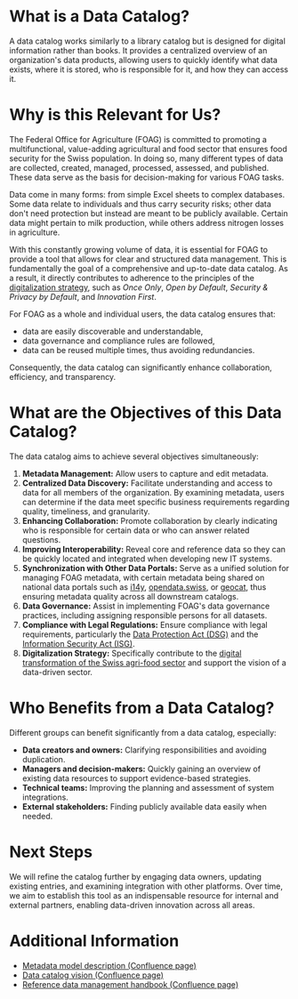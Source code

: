 # What is a Data Catalog?

A data catalog works similarly to a library catalog but is designed for digital information rather than books. It provides a centralized overview of an organization's data products, allowing users to quickly identify what data exists, where it is stored, who is responsible for it, and how they can access it.

# Why is this Relevant for Us?

The Federal Office for Agriculture (FOAG) is committed to promoting a multifunctional, value-adding agricultural and food sector that ensures food security for the Swiss population.
In doing so, many different types of data are collected, created, managed, processed, assessed, and published. These data serve as the basis for decision-making for various FOAG tasks.

Data come in many forms: from simple Excel sheets to complex databases. Some data relate to individuals and thus carry security risks; other data don't need protection but instead are meant to be publicly available.
Certain data might pertain to milk production, while others address nitrogen losses in agriculture.

With this constantly growing volume of data, it is essential for FOAG to provide a tool that allows for clear and structured data management.
This is fundamentally the goal of a comprehensive and up-to-date data catalog.
As a result, it directly contributes to adherence to the principles of the [digitalization strategy](https://digiagrifood.ch/digiknowhow/digitalisierungsstrategie), such as *Once Only*, *Open by Default*, *Security & Privacy by Default*, and *Innovation First*.

For FOAG as a whole and individual users, the data catalog ensures that:

- data are easily discoverable and understandable,
- data governance and compliance rules are followed,
- data can be reused multiple times, thus avoiding redundancies.

Consequently, the data catalog can significantly enhance collaboration, efficiency, and transparency.

# What are the Objectives of this Data Catalog?

The data catalog aims to achieve several objectives simultaneously:

1. **Metadata Management:** Allow users to capture and edit metadata.
2. **Centralized Data Discovery:** Facilitate understanding and access to data for all members of the organization. By examining metadata, users can determine if the data meet specific business requirements regarding quality, timeliness, and granularity.
3. **Enhancing Collaboration:** Promote collaboration by clearly indicating who is responsible for certain data or who can answer related questions.
4. **Improving Interoperability:** Reveal core and reference data so they can be quickly located and integrated when developing new IT systems.
5. **Synchronization with Other Data Portals:** Serve as a unified solution for managing FOAG metadata, with certain metadata being shared on national data portals such as [i14y](https://www.i14y.admin.ch/), [opendata.swiss](https://opendata.swiss/), or [geocat](https://www.geocat.ch/datahub), thus ensuring metadata quality across all downstream catalogs.
6. **Data Governance:** Assist in implementing FOAG's data governance practices, including assigning responsible persons for all datasets.
7. **Compliance with Legal Regulations:** Ensure compliance with legal requirements, particularly the [Data Protection Act (DSG)](https://www.fedlex.admin.ch/eli/cc/2022/491) and the [Information Security Act (ISG)](https://www.fedlex.admin.ch/eli/cc/2022/232).
8. **Digitalization Strategy:** Specifically contribute to the [digital transformation of the Swiss agri-food sector](https://digiagrifood.ch/digiknowhow/digitalisierungsstrategie) and support the vision of a data-driven sector.

# Who Benefits from a Data Catalog?

Different groups can benefit significantly from a data catalog, especially:

- **Data creators and owners:** Clarifying responsibilities and avoiding duplication.
- **Managers and decision-makers:** Quickly gaining an overview of existing data resources to support evidence-based strategies.
- **Technical teams:** Improving the planning and assessment of system integrations.
- **External stakeholders:** Finding publicly available data easily when needed.

# Next Steps

We will refine the catalog further by engaging data owners, updating existing entries, and examining integration with other platforms.
Over time, we aim to establish this tool as an indispensable resource for internal and external partners, enabling data-driven innovation across all areas.

# Additional Information

- [Metadata model description (Confluence page)](https://blw-ofag-ufag.atlassian.net/wiki/spaces/AB/pages/403701818)
- [Data catalog vision (Confluence page)](https://blw-ofag-ufag.atlassian.net/wiki/spaces/KDT/pages/342098136)
- [Reference data management handbook (Confluence page)](https://blw-ofag-ufag.atlassian.net/wiki/spaces/AB/pages/354025506)
